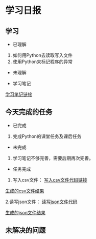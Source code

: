 # 学习日报

## 学习

* 已理解
1. 如何用Python去读取写入文件
2. 使用Python来标记程序的异常


* 未理解


* 学习笔记

[学习笔记链接](https://github.com/zhaixiujie/summer-training-/blob/master/0801/0801%E5%AD%A6%E4%B9%A0%E7%AC%94%E8%AE%B0.md)


## 今天完成的任务

* 已完成
1. 完成Python的课堂任务及课后任务


* 未完成

1. 学习笔记不够完善，需要后期再次完善。

* 任务完成
1. 写入csv文件：
[写入csv文件代码链接](https://github.com/zhaixiujie/summer-training-/blob/master/0801/%E5%86%99%E5%85%A5csv%E6%96%87%E4%BB%B6%E4%BB%A3%E7%A0%81.py)

[生成的csv文件结果](https://github.com/zhaixiujie/summer-training-/blob/master/0801/results.csv)
 
2.读写json文件：
[读写json文件代码](https://github.com/zhaixiujie/summer-training-/blob/master/0801/%E8%AF%BB%E5%86%99json%E6%96%87%E4%BB%B6%E4%BB%A3%E7%A0%81.py)

[生成的json文件结果](https://github.com/zhaixiujie/summer-training-/blob/master/0801/test_data.json)

## 未解决的问题